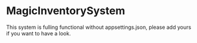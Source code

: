# MagicInventorySystem
This system is fulling functional without appsettings.json, please add yours if you want to have a look.
